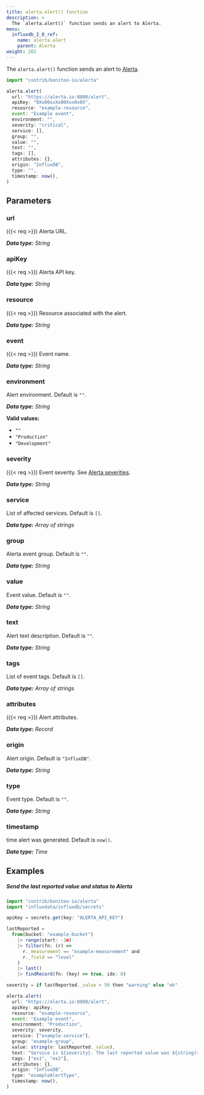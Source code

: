 ```yaml
---
title: alerta.alert() function
description: >
  The `alerta.alert()` function sends an alert to Alerta.
menu:
  influxdb_2_0_ref:
    name: alerta.alert
    parent: Alerta
weight: 202
---
```


The `alerta.alert()` function sends an alert to [Alerta](https://www.alerta.io/).

```js
import "contrib/bonitoo-io/alerta"

alerta.alert(
  url: "https://alerta.io:8080/alert",
  apiKey: "0Xx00xxXx00Xxx0x0X",
  resource: "example-resource",
  event: "Example event",
  environment: "",
  severity: "critical",
  service: [],
  group: "",
  value: "",
  text: "",
  tags: [],
  attributes: {},
  origin: "InfluxDB",
  type: "",
  timestamp: now(),
)
```

## Parameters

### url
({{< req >}})
Alerta URL.

_**Data type:** String_

### apiKey
({{< req >}})
Alerta API key.

_**Data type:** String_

### resource
({{< req >}})
Resource associated with the alert.

_**Data type:** String_

### event
({{< req >}})
Event name.

_**Data type:** String_

### environment
Alert environment.
Default is `""`.

_**Data type:** String_

**Valid values:**

- `""`
- `"Production"`
- `"Development"`

### severity
({{< req >}})
Event severity.
See [Alerta severities](https://docs.alerta.io/en/latest/api/alert.html#alert-severities).

_**Data type:** String_

### service
List of affected services.
Default is `[]`.

_**Data type:** Array of strings_

### group
Alerta event group.
Default is `""`.

_**Data type:** String_

### value
Event value.
Default is `""`.

_**Data type:** String_

### text
Alert text description.
Default is `""`.

_**Data type:** String_

### tags
List of event tags.
Default is `[]`.

_**Data type:** Array of strings_

### attributes
({{< req >}})
Alert attributes.

_**Data type:** Record_

### origin
Alert origin.
Default is `"InfluxDB"`.

_**Data type:** String_

### type
Event type.
Default is `""`.

_**Data type:** String_

### timestamp
time alert was generated.
Default is `now()`.

_**Data type:** Time_

## Examples

##### Send the last reported value and status to Alerta
```js
import "contrib/bonitoo-io/alerta"
import "influxdata/influxdb/secrets"

apiKey = secrets.get(key: "ALERTA_API_KEY")

lastReported =
  from(bucket: "example-bucket")
    |> range(start: -1m)
    |> filter(fn: (r) =>
      r._measurement == "example-measurement" and
      r._field == "level"
    )
    |> last()
    |> findRecord(fn: (key) => true, idx: 0)

severity = if lastReported._value > 50 then "warning" else "ok"

alerta.alert(
  url: "https://alerta.io:8080/alert",
  apiKey: apiKey,
  resource: "example-resource",
  event: "Example event",
  environment: "Production",
  severity: severity,
  service: ["example-service"],
  group: "example-group",
  value: string(v: lastReported._value),
  text: "Service is ${severity}. The last reported value was ${string(v: lastReported._value)}.",
  tags: ["ex1", "ex2"],
  attributes: {},
  origin: "InfluxDB",
  type: "exampleAlertType",
  timestamp: now(),
)
```
